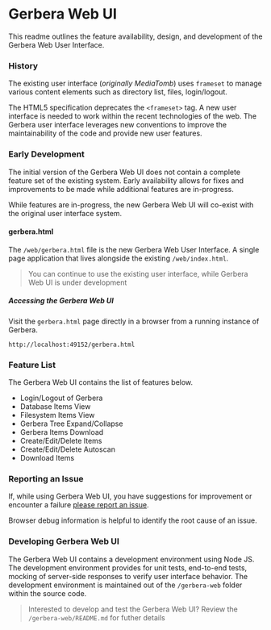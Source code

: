 # Gerbera Web UI

This readme outlines the feature availability, design, and development 
of the Gerbera Web User Interface.

### History

The existing user interface (_originally MediaTomb_) uses `frameset` to
manage various content elements such as directory list, files, login/logout.

The HTML5 specification deprecates the `<frameset>` tag.  A new user interface
is needed to work within the recent technologies of the web.  The Gerbera
user interface leverages new conventions to improve the maintainability of the
code and provide new user features.

### Early Development

The initial version of the Gerbera Web UI does not contain a complete feature
set of the existing system.  Early availability allows for fixes and improvements to
be made while additional features are in-progress.

While features are in-progress, the new Gerbera Web UI will co-exist with the original user interface system.

#### gerbera.html

The `/web/gerbera.html` file is the new Gerbera Web User Interface.  A single page application
that lives alongside the existing `/web/index.html`.  

> You can continue to use the existing user interface, while Gerbera Web UI is under development

##### Accessing the Gerbera Web UI

Visit the `gerbera.html` page directly in a browser from a running instance of Gerbera.

```
http://localhost:49152/gerbera.html
```

### Feature List

The Gerbera Web UI contains the list of features below.

- Login/Logout of Gerbera
- Database Items View
- Filesystem Items View
- Gerbera Tree Expand/Collapse
- Gerbera Items Download
- Create/Edit/Delete Items
- Create/Edit/Delete Autoscan
- Download Items


### Reporting an Issue

If, while using Gerbera Web UI, you have suggestions for improvement
or encounter a failure [please report an issue](https://github.com/v00d00/gerbera/issues).

Browser debug information is helpful to identify the root cause of an issue.


### Developing Gerbera Web UI

The Gerbera Web UI contains a development environment using Node JS.  The development environment
provides for unit tests, end-to-end tests, mocking of server-side responses to verify user interface
behavior.  The development environment is maintained out of the `/gerbera-web` folder within the source code.

> Interested to develop and test the Gerbera Web UI? Review the `/gerbera-web/README.md` for futher details